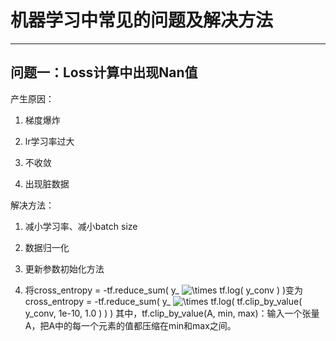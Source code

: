 # 机器学习中常见的问题及解决方法 #

----------

## 问题一：Loss计算中出现Nan值 ##

产生原因：

1. 梯度爆炸

2. lr学习率过大

3. 不收敛

4. 出现脏数据

解决方法：

1. 减小学习率、减小batch size

2. 数据归一化

2. 更新参数初始化方法

3. 将cross_entropy = -tf.reduce_sum( y_ <img src="https://latex.codecogs.com/gif.latex?\times" title="\times" /> tf.log( y_conv ) )变为 
cross_entropy = -tf.reduce_sum( y_ <img src="https://latex.codecogs.com/gif.latex?\times" title="\times" /> tf.log( tf.clip_by_value( y_conv, 1e-10, 1.0 ) ) )
其中，tf.clip_by_value(A, min, max)：输入一个张量A，把A中的每一个元素的值都压缩在min和max之间。
